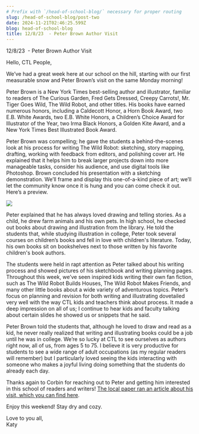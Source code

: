 ```yaml
---
# Prefix with `/head-of-school-blog/` necessary for proper routing
slug: /head-of-school-blog/post-two
date: 2024-11-21T02:46:25.599Z
blog: head-of-school-blog
title: 12/8/23  - Peter Brown Author Visit
---
```

12/8/23  - Peter Brown Author Visit

Hello, CTL People, 

We’ve had a great week here at our school on the hill, starting with our first measurable snow and Peter Brown’s visit on the same Monday morning! 

Peter Brown is a New York Times best-selling author and illustrator, familiar to readers of The Curious Garden, Fred Gets Dressed, Creepy Carrots!, Mr. Tiger Goes Wild, The Wild Robot, and other titles. His books have earned numerous honors, including a Caldecott Honor, a Horn Book Award, two E.B. White Awards, two E.B. White Honors, a Children’s Choice Award for Illustrator of the Year, two Irma Black Honors, a Golden Kite Award, and a New York Times Best Illustrated Book Award.

Peter Brown was compelling; he gave the students a behind-the-scenes look at his process for writing The Wild Robot: sketching, story mapping, drafting, working with feedback from editors, and polishing cover art. He explained that it helps him to break larger projects down into more manageable tasks, consider his audience, and use digital tools like Photoshop. Brown concluded his presentation with a sketching demonstration. We’ll frame and display this one-of-a-kind piece of art; we’ll let the community know once it is hung and you can come check it out. Here’s a preview.

![](https://lh7-rt.googleusercontent.com/docsz/AD_4nXeP_0-Vi086Hpy3Gx2cY6EUzPSlUklL3AglthR4U7uGhlKB-cxzPrLk299GJ8aENj7fPuKQns_zDzrvq_UiLQE8WZmf8qcPtkeAX1U7qJpsA7XDuzuf9_FefC5EdMKfUf3yD87AjyhWwM_XIQ6XSBoTvZkC?key=HWiCEcKy9PkNi90-eb37rw)

Peter explained that he has always loved drawing and telling stories. As a child, he drew farm animals and his own pets. In high school, he checked out books about drawing and illustration from the library. He told the students that, while studying illustration in college, Peter took several courses on children’s books and fell in love with children's literature. Today, his own books sit on bookshelves next to those written by his favorite children's book authors.

The students were held in rapt attention as Peter talked about his writing process and showed pictures of his sketchbook and writing planning pages. Throughout this week, we’ve seen inspired kids writing their own fan fiction, such as The Wild Robot Builds Houses, The Wild Robot Makes Friends, and many other little books about a wide variety of adventurous topics. Peter’s focus on planning and revision for both writing and illustrating dovetailed very well with the way CTL kids and teachers think about process. It made a deep impression on all of us; I continue to hear kids and faculty talking about certain slides he showed us or snippets that he said. 

Peter Brown told the students that, although he loved to draw and read as a kid, he never really realized that writing and illustrating books could be a job until he was in college. We’re so lucky at CTL to see ourselves as authors right now, all of us, from ages 5 to 75. I believe it is very productive for students to see a wide range of adult occupations (as my regular readers will remember) but I particularly loved seeing the kids interacting with someone who makes a joyful living doing something that the students do already each day. 

Thanks again to Corbin for reaching out to Peter and getting him interested in this school of readers and writers! [The local paper ran an article about his visit, which you can find here](https://www.boothbayregister.com/article/children-s-authorillustrator-peter-brown-visits-ctl/181113?amgee-source=dh). 

Enjoy this weekend! Stay dry and cozy. 

Love to you all,\
Katy